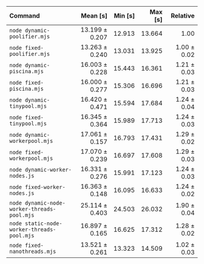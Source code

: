 | Command                                     |       Mean [s] | Min [s] | Max [s] |    Relative |
| :------------------------------------------ | -------------: | ------: | ------: | ----------: |
| `node dynamic-poolifier.mjs`                | 13.199 ± 0.207 |  12.913 |  13.664 |        1.00 |
| `node fixed-poolifier.mjs`                  | 13.263 ± 0.240 |  13.031 |  13.925 | 1.00 ± 0.02 |
| `node dynamic-piscina.mjs`                  | 16.003 ± 0.228 |  15.443 |  16.361 | 1.21 ± 0.03 |
| `node fixed-piscina.mjs`                    | 16.000 ± 0.277 |  15.306 |  16.696 | 1.21 ± 0.03 |
| `node dynamic-tinypool.mjs`                 | 16.420 ± 0.471 |  15.594 |  17.684 | 1.24 ± 0.04 |
| `node fixed-tinypool.mjs`                   | 16.345 ± 0.364 |  15.989 |  17.713 | 1.24 ± 0.03 |
| `node dynamic-workerpool.mjs`               | 17.061 ± 0.157 |  16.793 |  17.431 | 1.29 ± 0.02 |
| `node fixed-workerpool.mjs`                 | 17.070 ± 0.239 |  16.697 |  17.608 | 1.29 ± 0.03 |
| `node dynamic-worker-nodes.js`              | 16.331 ± 0.276 |  15.991 |  17.123 | 1.24 ± 0.03 |
| `node fixed-worker-nodes.js`                | 16.363 ± 0.148 |  16.095 |  16.633 | 1.24 ± 0.02 |
| `node dynamic-node-worker-threads-pool.mjs` | 25.114 ± 0.403 |  24.503 |  26.032 | 1.90 ± 0.04 |
| `node static-node-worker-threads-pool.mjs`  | 16.897 ± 0.165 |  16.625 |  17.312 | 1.28 ± 0.02 |
| `node fixed-nanothreads.mjs`                | 13.521 ± 0.261 |  13.323 |  14.509 | 1.02 ± 0.03 |
